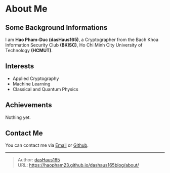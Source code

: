 # About Me


## Some Background Informations

I am **Hao Pham-Duc (dasHaus165)**, a Cryptographer from the Bach Khoa Information Security Club **(BKISC)**, Ho Chi Minh City University of Technology **(HCMUT)**.

## Interests

+ Applied Cryptography
+ Machine Learning
+ Classical and Quantum Physics

## Achievements

Nothing yet.

## Contact Me

You can contact me via [Email](mailto:hao.pham1652003@gmail.com) or [Github](https://github.com/HaoPham23).

---

> Author: [dasHaus165](https://haopham23.github.io/dashaus165blog/)  
> URL: https://haopham23.github.io/dashaus165blog/about/  

